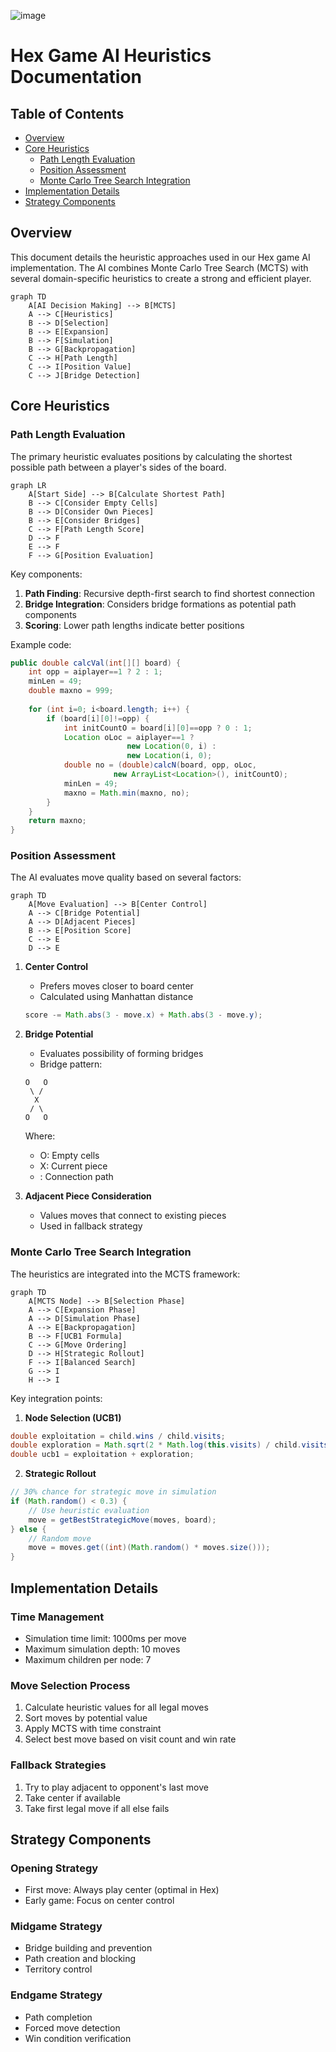 ![image](https://github.com/user-attachments/assets/127b2e6a-9b05-49f7-b389-f932ac70e768)



# Hex Game AI Heuristics Documentation

## Table of Contents
- [Overview](#overview)
- [Core Heuristics](#core-heuristics)
  - [Path Length Evaluation](#path-length-evaluation)
  - [Position Assessment](#position-assessment)
  - [Monte Carlo Tree Search Integration](#monte-carlo-tree-search-integration)
- [Implementation Details](#implementation-details)
- [Strategy Components](#strategy-components)

## Overview

This document details the heuristic approaches used in our Hex game AI implementation. The AI combines Monte Carlo Tree Search (MCTS) with several domain-specific heuristics to create a strong and efficient player.

```mermaid
graph TD
    A[AI Decision Making] --> B[MCTS]
    A --> C[Heuristics]
    B --> D[Selection]
    B --> E[Expansion]
    B --> F[Simulation]
    B --> G[Backpropagation]
    C --> H[Path Length]
    C --> I[Position Value]
    C --> J[Bridge Detection]
```

## Core Heuristics

### Path Length Evaluation

The primary heuristic evaluates positions by calculating the shortest possible path between a player's sides of the board.

```mermaid
graph LR
    A[Start Side] --> B[Calculate Shortest Path]
    B --> C[Consider Empty Cells]
    B --> D[Consider Own Pieces]
    B --> E[Consider Bridges]
    C --> F[Path Length Score]
    D --> F
    E --> F
    F --> G[Position Evaluation]
```

Key components:
1. **Path Finding**: Recursive depth-first search to find shortest connection
2. **Bridge Integration**: Considers bridge formations as potential path components
3. **Scoring**: Lower path lengths indicate better positions

Example code:
```java
public double calcVal(int[][] board) {
    int opp = aiplayer==1 ? 2 : 1;
    minLen = 49;
    double maxno = 999;
    
    for (int i=0; i<board.length; i++) {
        if (board[i][0]!=opp) {
            int initCountO = board[i][0]==opp ? 0 : 1;
            Location oLoc = aiplayer==1 ? 
                          new Location(0, i) : 
                          new Location(i, 0);
            double no = (double)calcN(board, opp, oLoc, 
                       new ArrayList<Location>(), initCountO);
            minLen = 49;
            maxno = Math.min(maxno, no);
        }
    }
    return maxno;
}
```

### Position Assessment

The AI evaluates move quality based on several factors:

```mermaid
graph TD
    A[Move Evaluation] --> B[Center Control]
    A --> C[Bridge Potential]
    A --> D[Adjacent Pieces]
    B --> E[Position Score]
    C --> E
    D --> E
```

1. **Center Control**
   - Prefers moves closer to board center
   - Calculated using Manhattan distance
   ```java
   score -= Math.abs(3 - move.x) + Math.abs(3 - move.y);
   ```

2. **Bridge Potential**
   - Evaluates possibility of forming bridges
   - Bridge pattern:
   ```
   O   O
    \ /
     X
    / \
   O   O
   ```
   Where:
   - O: Empty cells
   - X: Current piece
   - \: Connection path

3. **Adjacent Piece Consideration**
   - Values moves that connect to existing pieces
   - Used in fallback strategy

### Monte Carlo Tree Search Integration

The heuristics are integrated into the MCTS framework:

```mermaid
graph TD
    A[MCTS Node] --> B[Selection Phase]
    A --> C[Expansion Phase]
    A --> D[Simulation Phase]
    A --> E[Backpropagation]
    B --> F[UCB1 Formula]
    C --> G[Move Ordering]
    D --> H[Strategic Rollout]
    F --> I[Balanced Search]
    G --> I
    H --> I
```

Key integration points:

1. **Node Selection (UCB1)**
```java
double exploitation = child.wins / child.visits;
double exploration = Math.sqrt(2 * Math.log(this.visits) / child.visits);
double ucb1 = exploitation + exploration;
```

2. **Strategic Rollout**
```java
// 30% chance for strategic move in simulation
if (Math.random() < 0.3) {
    // Use heuristic evaluation
    move = getBestStrategicMove(moves, board);
} else {
    // Random move
    move = moves.get((int)(Math.random() * moves.size()));
}
```

## Implementation Details

### Time Management
- Simulation time limit: 1000ms per move
- Maximum simulation depth: 10 moves
- Maximum children per node: 7

### Move Selection Process
1. Calculate heuristic values for all legal moves
2. Sort moves by potential value
3. Apply MCTS with time constraint
4. Select best move based on visit count and win rate

### Fallback Strategies
1. Try to play adjacent to opponent's last move
2. Take center if available
3. Take first legal move if all else fails

## Strategy Components

### Opening Strategy
- First move: Always play center (optimal in Hex)
- Early game: Focus on center control

### Midgame Strategy
- Bridge building and prevention
- Path creation and blocking
- Territory control

### Endgame Strategy
- Path completion
- Forced move detection
- Win condition verification
